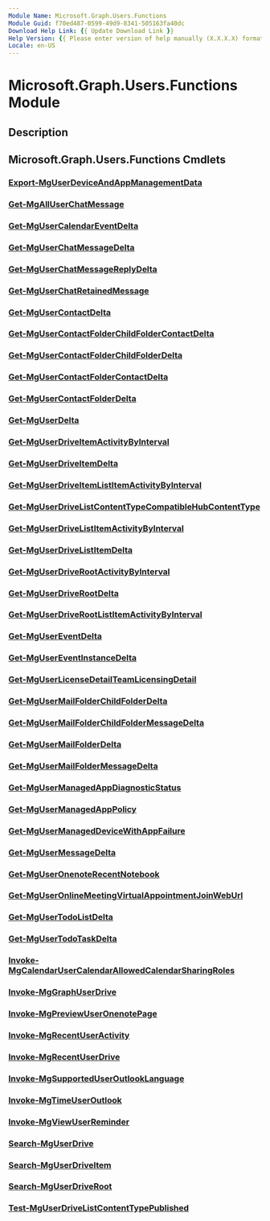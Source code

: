 ```yaml
---
Module Name: Microsoft.Graph.Users.Functions
Module Guid: f70ed487-0599-49d9-8341-505163fa40dc
Download Help Link: {{ Update Download Link }}
Help Version: {{ Please enter version of help manually (X.X.X.X) format }}
Locale: en-US
---
```


# Microsoft.Graph.Users.Functions Module
## Description


## Microsoft.Graph.Users.Functions Cmdlets
### [Export-MgUserDeviceAndAppManagementData](Export-MgUserDeviceAndAppManagementData.md)


### [Get-MgAllUserChatMessage](Get-MgAllUserChatMessage.md)


### [Get-MgUserCalendarEventDelta](Get-MgUserCalendarEventDelta.md)


### [Get-MgUserChatMessageDelta](Get-MgUserChatMessageDelta.md)


### [Get-MgUserChatMessageReplyDelta](Get-MgUserChatMessageReplyDelta.md)


### [Get-MgUserChatRetainedMessage](Get-MgUserChatRetainedMessage.md)


### [Get-MgUserContactDelta](Get-MgUserContactDelta.md)


### [Get-MgUserContactFolderChildFolderContactDelta](Get-MgUserContactFolderChildFolderContactDelta.md)


### [Get-MgUserContactFolderChildFolderDelta](Get-MgUserContactFolderChildFolderDelta.md)


### [Get-MgUserContactFolderContactDelta](Get-MgUserContactFolderContactDelta.md)


### [Get-MgUserContactFolderDelta](Get-MgUserContactFolderDelta.md)


### [Get-MgUserDelta](Get-MgUserDelta.md)


### [Get-MgUserDriveItemActivityByInterval](Get-MgUserDriveItemActivityByInterval.md)


### [Get-MgUserDriveItemDelta](Get-MgUserDriveItemDelta.md)


### [Get-MgUserDriveItemListItemActivityByInterval](Get-MgUserDriveItemListItemActivityByInterval.md)


### [Get-MgUserDriveListContentTypeCompatibleHubContentType](Get-MgUserDriveListContentTypeCompatibleHubContentType.md)


### [Get-MgUserDriveListItemActivityByInterval](Get-MgUserDriveListItemActivityByInterval.md)


### [Get-MgUserDriveListItemDelta](Get-MgUserDriveListItemDelta.md)


### [Get-MgUserDriveRootActivityByInterval](Get-MgUserDriveRootActivityByInterval.md)


### [Get-MgUserDriveRootDelta](Get-MgUserDriveRootDelta.md)


### [Get-MgUserDriveRootListItemActivityByInterval](Get-MgUserDriveRootListItemActivityByInterval.md)


### [Get-MgUserEventDelta](Get-MgUserEventDelta.md)


### [Get-MgUserEventInstanceDelta](Get-MgUserEventInstanceDelta.md)


### [Get-MgUserLicenseDetailTeamLicensingDetail](Get-MgUserLicenseDetailTeamLicensingDetail.md)


### [Get-MgUserMailFolderChildFolderDelta](Get-MgUserMailFolderChildFolderDelta.md)


### [Get-MgUserMailFolderChildFolderMessageDelta](Get-MgUserMailFolderChildFolderMessageDelta.md)


### [Get-MgUserMailFolderDelta](Get-MgUserMailFolderDelta.md)


### [Get-MgUserMailFolderMessageDelta](Get-MgUserMailFolderMessageDelta.md)


### [Get-MgUserManagedAppDiagnosticStatus](Get-MgUserManagedAppDiagnosticStatus.md)


### [Get-MgUserManagedAppPolicy](Get-MgUserManagedAppPolicy.md)


### [Get-MgUserManagedDeviceWithAppFailure](Get-MgUserManagedDeviceWithAppFailure.md)


### [Get-MgUserMessageDelta](Get-MgUserMessageDelta.md)


### [Get-MgUserOnenoteRecentNotebook](Get-MgUserOnenoteRecentNotebook.md)


### [Get-MgUserOnlineMeetingVirtualAppointmentJoinWebUrl](Get-MgUserOnlineMeetingVirtualAppointmentJoinWebUrl.md)


### [Get-MgUserTodoListDelta](Get-MgUserTodoListDelta.md)


### [Get-MgUserTodoTaskDelta](Get-MgUserTodoTaskDelta.md)


### [Invoke-MgCalendarUserCalendarAllowedCalendarSharingRoles](Invoke-MgCalendarUserCalendarAllowedCalendarSharingRoles.md)


### [Invoke-MgGraphUserDrive](Invoke-MgGraphUserDrive.md)


### [Invoke-MgPreviewUserOnenotePage](Invoke-MgPreviewUserOnenotePage.md)


### [Invoke-MgRecentUserActivity](Invoke-MgRecentUserActivity.md)


### [Invoke-MgRecentUserDrive](Invoke-MgRecentUserDrive.md)


### [Invoke-MgSupportedUserOutlookLanguage](Invoke-MgSupportedUserOutlookLanguage.md)


### [Invoke-MgTimeUserOutlook](Invoke-MgTimeUserOutlook.md)


### [Invoke-MgViewUserReminder](Invoke-MgViewUserReminder.md)


### [Search-MgUserDrive](Search-MgUserDrive.md)


### [Search-MgUserDriveItem](Search-MgUserDriveItem.md)


### [Search-MgUserDriveRoot](Search-MgUserDriveRoot.md)


### [Test-MgUserDriveListContentTypePublished](Test-MgUserDriveListContentTypePublished.md)



